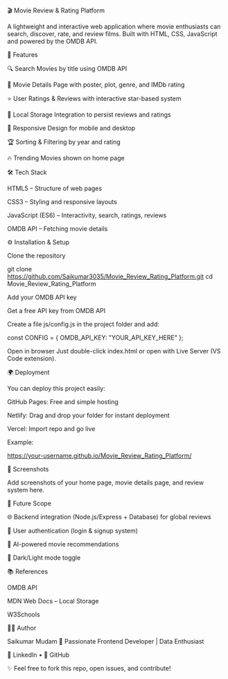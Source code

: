 🎬 Movie Review & Rating Platform

A lightweight and interactive web application where movie enthusiasts can search, discover, rate, and review films.
Built with HTML, CSS, JavaScript and powered by the OMDB API.

<!-- replace with actual screenshot later -->

🚀 Features

🔍 Search Movies by title using OMDB API

🎥 Movie Details Page with poster, plot, genre, and IMDb rating

⭐ User Ratings & Reviews with interactive star-based system

💾 Local Storage Integration to persist reviews and ratings

📱 Responsive Design for mobile and desktop

🏆 Sorting & Filtering by year and rating

🔥 Trending Movies shown on home page

🛠️ Tech Stack

HTML5 – Structure of web pages

CSS3 – Styling and responsive layouts

JavaScript (ES6) – Interactivity, search, ratings, reviews

OMDB API – Fetching movie details

⚙️ Installation & Setup

Clone the repository

git clone https://github.com/Saikumar3035/Movie_Review_Rating_Platform.git
cd Movie_Review_Rating_Platform


Add your OMDB API key

Get a free API key from OMDB API

Create a file js/config.js in the project folder and add:

const CONFIG = {
    OMDB_API_KEY: "YOUR_API_KEY_HERE"
};


Open in browser
Just double-click index.html or open with Live Server (VS Code extension).

🌍 Deployment

You can deploy this project easily:

GitHub Pages: Free and simple hosting

Netlify: Drag and drop your folder for instant deployment

Vercel: Import repo and go live

Example:

https://your-username.github.io/Movie_Review_Rating_Platform/

📸 Screenshots

Add screenshots of your home page, movie details page, and review system here.

🎯 Future Scope

🌐 Backend integration (Node.js/Express + Database) for global reviews

🔐 User authentication (login & signup system)

🤖 AI-powered movie recommendations

🎨 Dark/Light mode toggle

📚 References

OMDB API

MDN Web Docs – Local Storage

W3Schools

👨‍💻 Author

Saikumar Mudam
📌 Passionate Frontend Developer | Data Enthusiast

💼 LinkedIn
 • 🐙 GitHub

✨ Feel free to fork this repo, open issues, and contribute!
